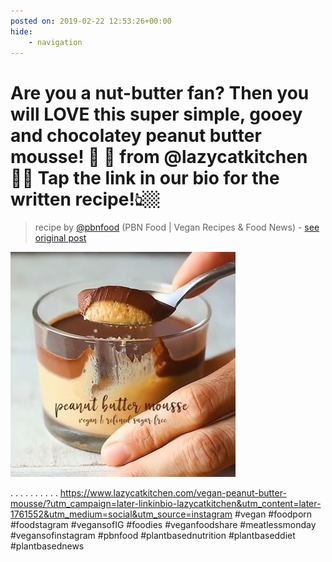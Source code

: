 ```yaml
---
posted on: 2019-02-22 12:53:26+00:00
hide:
    - navigation
---
```


# Are you a nut-butter fan? Then you will LOVE this super simple, gooey and chocolatey peanut butter mousse! 🥜 🍫 from @lazycatkitchen 🙌🏼 Tap the link in our bio for the written recipe!👆🏼 

> recipe by [@pbnfood](https://www.instagram.com/pbnfood/) 
(PBN Food | Vegan Recipes & Food News) - [see original post](https://instagram.com/p/BuL0o3rgL_2)

![](../img/pbnfood_22-02-2019_1202.png)

.
.
.
.
.
.
.
.
.
.
https://www.lazycatkitchen.com/vegan-peanut-butter-mousse/?utm_campaign=later-linkinbio-lazycatkitchen&utm_content=later-1761552&utm_medium=social&utm_source=instagram
\#vegan \#foodporn \#foodstagram \#vegansofIG \#foodies \#veganfoodshare \#meatlessmonday \#vegansofinstagram \#pbnfood \#plantbasednutrition \#plantbaseddiet \#plantbasednews 